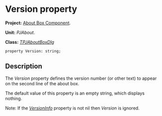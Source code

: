 <a href='Hidden comment: 
$Rev$
$Date$
'></a>

# Version property #

**Project:** [About Box Component](AboutBoxComponent.md).

**Unit:** _PJAbout_.

**Class:** _[TPJAboutBoxDlg](TPJAboutBoxDlg.md)_

```
property Version: string;
```

## Description ##

The _Version_ property defines the version number (or other text) to appear on the second line of the about box.

The default value of this property is an empty string, which displays nothing.

Note: If the _[VersionInfo](TPJAboutBoxDlgVersionInfo.md)_ property is not nil then _Version_ is ignored.